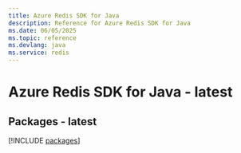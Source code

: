 ```yaml
---
title: Azure Redis SDK for Java
description: Reference for Azure Redis SDK for Java
ms.date: 06/05/2025
ms.topic: reference
ms.devlang: java
ms.service: redis
---
```

# Azure Redis SDK for Java - latest
## Packages - latest
[!INCLUDE [packages](redis-index.md)]